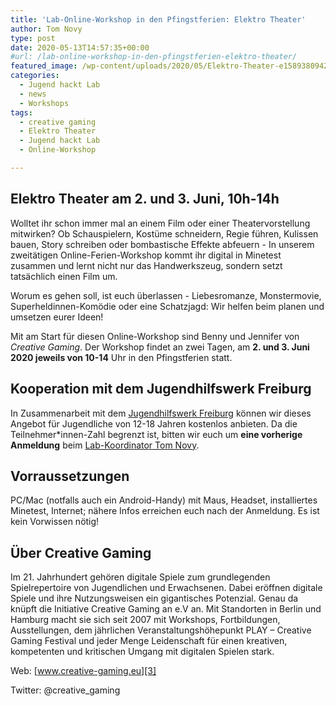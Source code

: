 ```yaml
---
title: 'Lab-Online-Workshop in den Pfingstferien: Elektro Theater'
author: Tom Novy
type: post
date: 2020-05-13T14:57:35+00:00
#url: /lab-online-workshop-in-den-pfingstferien-elektro-theater/
featured_image: /wp-content/uploads/2020/05/Elektro-Theater-e1589380942874.jpg
categories:
  - Jugend hackt Lab
  - news
  - Workshops
tags:
  - creative gaming
  - Elektro Theater
  - Jugend hackt Lab
  - Online-Workshop

---
```

## Elektro Theater am 2. und 3. Juni, 10h-14h

Wolltet ihr schon immer mal an einem Film oder einer Theatervorstellung mitwirken? Ob Schauspielern, Kostüme schneidern, Regie führen, Kulissen bauen, Story schreiben oder bombastische Effekte abfeuern - In unserem zweitätigen Online-Ferien-Workshop kommt ihr digital in Minetest zusammen und lernt nicht nur das Handwerkszeug, sondern setzt tatsächlich einen Film um.

Worum es gehen soll, ist euch überlassen - Liebesromanze, Monstermovie, Superheldinnen-Komödie oder eine Schatzjagd: Wir helfen beim planen und umsetzen eurer Ideen!

Mit am Start für diesen Online-Workshop sind Benny und Jennifer von _Creative Gaming_. Der Workshop findet an zwei Tagen, am **2. und 3. Juni 2020 jeweils von 10-14** Uhr in den Pfingstferien statt.

## Kooperation mit dem Jugendhilfswerk Freiburg

In Zusammenarbeit mit dem [Jugendhilfswerk Freiburg][1] können wir dieses Angebot für Jugendliche von 12-18 Jahren kostenlos anbieten. Da die Teilnehmer\*innen-Zahl begrenzt ist, bitten wir euch um **eine vorherige Anmeldung** beim [Lab-Koordinator Tom Novy][2].

## **Vorraussetzungen**

PC/Mac (notfalls auch ein Android-Handy) mit Maus, Headset, installiertes Minetest, Internet; nähere Infos erreichen euch nach der Anmeldung. Es ist kein Vorwissen nötig!

## **Über Creative Gaming**

Im 21. Jahrhundert gehören digitale Spiele zum grundlegenden Spielrepertoire von Jugendlichen und Erwachsenen. Dabei eröffnen digitale Spiele und ihre Nutzungsweisen ein gigantisches Potenzial. Genau da knüpft die Initiative Creative Gaming an e.V an. Mit Standorten in Berlin und Hamburg macht sie sich seit 2007 mit Workshops, Fortbildungen, Ausstellungen, dem jährlichen Veranstaltungshöhepunkt PLAY – Creative Gaming Festival und jeder Menge Leidenschaft für einen kreativen, kompetenten und kritischen Umgang mit digitalen Spielen stark.

Web: [www.creative-gaming.eu][3]

Twitter: @creative_gaming

 [1]: http://www.jugendhilfswerk.de
 [2]: mailto:tomas.novy@jugendhackt.org
 [3]: http://www.creative-gaming.eu/
